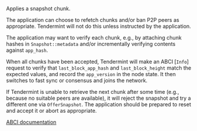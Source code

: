 Applies a snapshot chunk.

The application can choose to refetch chunks and/or ban P2P peers as
appropriate. Tendermint will not do this unless instructed by the
application.

The application may want to verify each chunk, e.g., by attaching chunk
hashes in `Snapshot::metadata` and/or incrementally verifying contents
against `app_hash`.

When all chunks have been accepted, Tendermint will make an ABCI [`Info`]
request to verify that `last_block_app_hash` and `last_block_height` match
the expected values, and record the `app_version` in the node state. It then
switches to fast sync or consensus and joins the network.

If Tendermint is unable to retrieve the next chunk after some time (e.g.,
because no suitable peers are available), it will reject the snapshot and try
a different one via `OfferSnapshot`. The application should be prepared to
reset and accept it or abort as appropriate.

[ABCI documentation](https://docs.tendermint.com/master/spec/abci/abci.html#applysnapshotchunk)

